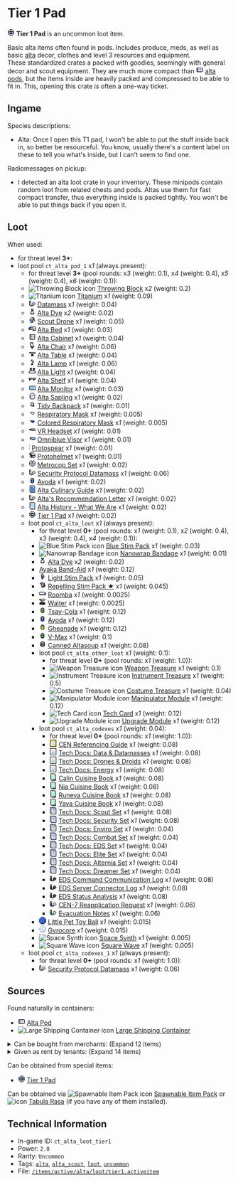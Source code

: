 # Tier 1 Pad

<img src="https://raw.githubusercontent.com/Ceterai/Enternia/main/items/active/alta/loot/tier1.png" alt="Tier 1 Pad icon" loading="lazy" height="16px" width="auto" /> **Tier 1 Pad** is an uncommon loot item.

Basic alta items often found in pods. Includes produce, meds, as well as basic [alta](https://ceterai.github.io/MyEnternia/Wiki/Tags/Alta) decor, clothes and level 3 resources and equipment.  
These standardized crates a packed with goodies, seemingly with general decor and scout equipment. They are much more compact than <img src="https://raw.githubusercontent.com/Ceterai/Enternia/main/objects/alta/city/pod/icon.png" alt="Alta Pod icon" loading="lazy" height="16px" width="auto" /> [alta pods](https://ceterai.github.io/MyEnternia/Wiki/AltaPod), but the items inside are heavily packed and compressed to be able to fit in. This, opening this crate is often a one-way ticket.

## Ingame

Species descriptions:

- Alta: Once I open this T1 pad, I won't be able to put the stuff inside back in, so better be resourceful. You know, usually there's a content label on these to tell you what's inside, but I can't seem to find one.

Radiomessages on pickup:

- I detected an alta loot crate in your inventory. These minipods contain random loot from related chests and pods. Altas use them for fast compact transfer, thus everything inside is packed tightly. You won't be able to put things back if you open it.

## Loot

When used:

- for threat level **3+**:
- loot pool `ct_alta_pod_1` x*1* (always present):
  - for threat level **3+** (pool rounds: x*3* (weight: 0.1), x*4* (weight: 0.4), x*5* (weight: 0.4), x*6* (weight: 0.1)):
  - <img src="https://starbounder.org/mediawiki/images/d/d3/Throwing_Block.png" alt="Throwing Block icon" loading="lazy" height="10px" width="10px" /> [Throwing Block](https://starbounder.org/Throwing_Block) x*2* (weight: 0.2)
  - <img src="https://starbounder.org/mediawiki/images/3/34/Titanium_Ore.png" alt="Titanium icon" loading="lazy" height="16px" width="16px" /> [Titanium](https://starbounder.org/Titanium_Ore) x*1* (weight: 0.09)
  - <img src="https://raw.githubusercontent.com/Ceterai/Enternia/main/items/generic/crafting/alta/datamass.png" alt="Datamass icon" loading="lazy" height="16px" width="auto" /> [Datamass](https://ceterai.github.io/MyEnternia/Wiki/Datamass) x*1* (weight: 0.04)
  - <img src="https://raw.githubusercontent.com/Ceterai/Enternia/main/items/generic/dyes/alta/ct_alta_dye.png" alt="Alta Dye icon" loading="lazy" height="16px" width="auto" /> [Alta Dye](https://ceterai.github.io/MyEnternia/Wiki/AltaDye) x*2* (weight: 0.02)
  - <img src="https://raw.githubusercontent.com/Ceterai/Enternia/main/items/active/alta/spawners/drones/scout.png" alt="Scout Drone icon" loading="lazy" height="16px" width="auto" /> [Scout Drone](https://ceterai.github.io/MyEnternia/Wiki/ScoutDrone) x*1* (weight: 0.05)
  - <img src="https://raw.githubusercontent.com/Ceterai/Enternia/main/objects/alta/basic/bed/icon.png" alt="Alta Bed icon" loading="lazy" height="16px" width="auto" /> [Alta Bed](https://ceterai.github.io/MyEnternia/Wiki/AltaBed) x*1* (weight: 0.03)
  - <img src="https://raw.githubusercontent.com/Ceterai/Enternia/main/objects/alta/basic/cabinet/icon.png" alt="Alta Cabinet icon" loading="lazy" height="16px" width="auto" /> [Alta Cabinet](https://ceterai.github.io/MyEnternia/Wiki/AltaCabinet) x*1* (weight: 0.04)
  - <img src="https://raw.githubusercontent.com/Ceterai/Enternia/main/objects/alta/basic/chair/icon.png" alt="Alta Chair icon" loading="lazy" height="16px" width="auto" /> [Alta Chair](https://ceterai.github.io/MyEnternia/Wiki/AltaChair) x*1* (weight: 0.06)
  - <img src="https://raw.githubusercontent.com/Ceterai/Enternia/main/objects/alta/basic/table/icon.png" alt="Alta Table icon" loading="lazy" height="16px" width="auto" /> [Alta Table](https://ceterai.github.io/MyEnternia/Wiki/AltaTable) x*1* (weight: 0.04)
  - <img src="https://raw.githubusercontent.com/Ceterai/Enternia/main/objects/alta/basic/lamp/icon.png" alt="Alta Lamp icon" loading="lazy" height="16px" width="auto" /> [Alta Lamp](https://ceterai.github.io/MyEnternia/Wiki/AltaLamp) x*1* (weight: 0.06)
  - <img src="https://raw.githubusercontent.com/Ceterai/Enternia/main/objects/alta/basic/light/icon.png" alt="Alta Light icon" loading="lazy" height="16px" width="auto" /> [Alta Light](https://ceterai.github.io/MyEnternia/Wiki/AltaLight) x*1* (weight: 0.04)
  - <img src="https://raw.githubusercontent.com/Ceterai/Enternia/main/objects/alta/basic/shelf/icon.png" alt="Alta Shelf icon" loading="lazy" height="16px" width="auto" /> [Alta Shelf](https://ceterai.github.io/MyEnternia/Wiki/AltaShelf) x*1* (weight: 0.04)
  - <img src="https://raw.githubusercontent.com/Ceterai/Enternia/main/objects/alta/basic/monitor/icon.png" alt="Alta Monitor icon" loading="lazy" height="16px" width="auto" /> [Alta Monitor](https://ceterai.github.io/MyEnternia/Wiki/AltaMonitor) x*1* (weight: 0.03)
  - <img src="https://raw.githubusercontent.com/Ceterai/Enternia/main/objects/alta/city/sapling/icon.png" alt="Alta Sapling icon" loading="lazy" height="16px" width="auto" /> [Alta Sapling](https://ceterai.github.io/MyEnternia/Wiki/AltaSapling) x*1* (weight: 0.02)
  - <img src="https://raw.githubusercontent.com/Ceterai/Enternia/main/items/armors/alta/other/backpack/icon.png" alt="Tidy Backpack icon" loading="lazy" height="16px" width="auto" /> [Tidy Backpack](https://ceterai.github.io/MyEnternia/Wiki/TidyBackpack) x*1* (weight: 0.01)
  - <img src="https://raw.githubusercontent.com/Ceterai/Enternia/main/items/armors/alta/other/respiratory_mask/icon.png" alt="Respiratory Mask icon" loading="lazy" height="16px" width="auto" /> [Respiratory Mask](https://ceterai.github.io/MyEnternia/Wiki/RespiratoryMask) x*1* (weight: 0.005)
  - <img src="https://raw.githubusercontent.com/Ceterai/Enternia/main/items/armors/alta/other/respiratory_mask_colorful/icon.png" alt="Colored Respiratory Mask icon" loading="lazy" height="16px" width="auto" /> [Colored Respiratory Mask](https://ceterai.github.io/MyEnternia/Wiki/ColoredRespiratoryMask) x*1* (weight: 0.005)
  - <img src="https://raw.githubusercontent.com/Ceterai/Enternia/main/items/armors/alta/other/vr_headset/icon.png" alt="VR Headset icon" loading="lazy" height="16px" width="auto" /> [VR Headset](https://ceterai.github.io/MyEnternia/Wiki/VRHeadset) x*1* (weight: 0.01)
  - <img src="https://raw.githubusercontent.com/Ceterai/Enternia/main/items/armors/alta/other/visor/icon.png" alt="Omniblue Visor icon" loading="lazy" height="16px" width="auto" /> [Omniblue Visor](https://ceterai.github.io/MyEnternia/Wiki/OmniblueVisor) x*1* (weight: 0.01)
  - <img src="https://raw.githubusercontent.com/Ceterai/Enternia/main/items/active/weapons/melee/alta/spear/ct_protospear.png" alt="Protospear icon" loading="lazy" height="16px" width="auto" /> [Protospear](https://ceterai.github.io/MyEnternia/Wiki/Protospear) x*1* (weight: 0.01)
  - <img src="https://raw.githubusercontent.com/Ceterai/Enternia/main/items/armors/alta/tier4/proto/helmet/icon.png" alt="Protohelmet icon" loading="lazy" height="16px" width="auto" /> [Protohelmet](https://ceterai.github.io/MyEnternia/Wiki/Protohelmet) x*1* (weight: 0.01)
  - <img src="https://raw.githubusercontent.com/Ceterai/Enternia/main/items/active/alta/sets/metrocop.png" alt="Metrocop Set icon" loading="lazy" height="16px" width="auto" /> [Metrocop Set](https://ceterai.github.io/MyEnternia/Wiki/MetrocopSet) x*1* (weight: 0.02)
  - <img src="https://raw.githubusercontent.com/Ceterai/Enternia/main/items/generic/crafting/alta/datamass.png" alt="Security Protocol Datamass icon" loading="lazy" height="16px" width="auto" /> [Security Protocol Datamass](https://ceterai.github.io/MyEnternia/Wiki/SecurityProtocolDatamass) x*1* (weight: 0.06)
  - <img src="https://raw.githubusercontent.com/Ceterai/Enternia/main/items/generic/food/shop/drinks/ct_aya_soda.png" alt="Ayoda icon" loading="lazy" height="16px" width="auto" /> [Ayoda](https://ceterai.github.io/MyEnternia/Wiki/Ayoda) x*1* (weight: 0.02)
  - <img src="https://raw.githubusercontent.com/Ceterai/Enternia/main/codex/alta/ebook/security.png" alt="Alta Culinary Guide icon" loading="lazy" height="16px" width="auto" /> [Alta Culinary Guide](https://ceterai.github.io/MyEnternia/Wiki/AltaCulinaryGuide) x*1* (weight: 0.02)
  - <img src="https://raw.githubusercontent.com/Ceterai/Enternia/main/items/generic/crafting/alta/datamass.png" alt="Alta's Recommendation Letter icon" loading="lazy" height="16px" width="auto" /> [Alta's Recommendation Letter](https://ceterai.github.io/MyEnternia/Wiki/Alta'sRecommendationLetter) x*1* (weight: 0.02)
  - <img src="https://raw.githubusercontent.com/Ceterai/Enternia/main/codex/alta/ebook/basic.png" alt="Alta History - What We Are icon" loading="lazy" height="16px" width="auto" /> [Alta History - What We Are](https://ceterai.github.io/MyEnternia/Wiki/AltaHistory-WhatWeAre) x*1* (weight: 0.02)
  - <img src="https://raw.githubusercontent.com/Ceterai/Enternia/main/items/active/alta/loot/tier1.png" alt="Tier 1 Pad icon" loading="lazy" height="16px" width="auto" /> [Tier 1 Pad](https://ceterai.github.io/MyEnternia/Wiki/Tier1Pad) x*1* (weight: 0.02)
  - loot pool `ct_alta_loot` x*1* (always present):
    - for threat level **0+** (pool rounds: x*1* (weight: 0.1), x*2* (weight: 0.4), x*3* (weight: 0.4), x*4* (weight: 0.1)):
    - <img src="https://starbounder.org/mediawiki/images/3/3a/Blue-Stim-Pack.png" alt="Blue Stim Pack icon" loading="lazy" height="14px" width="7px" /> [Blue Stim Pack](https://starbounder.org/Blue_Stim_Pack) x*1* (weight: 0.03)
    - <img src="https://starbounder.org/mediawiki/images/7/7c/Nanowrap_Bandage.png" alt="Nanowrap Bandage icon" loading="lazy" height="10px" width="16px" /> [Nanowrap Bandage](https://starbounder.org/Nanowrap_Bandage) x*1* (weight: 0.01)
    - <img src="https://raw.githubusercontent.com/Ceterai/Enternia/main/items/generic/dyes/alta/ct_alta_dye.png" alt="Alta Dye icon" loading="lazy" height="16px" width="auto" /> [Alta Dye](https://ceterai.github.io/MyEnternia/Wiki/AltaDye) x*2* (weight: 0.02)
    - [Ayaka Band-Aid](https://ceterai.github.io/MyEnternia/Wiki/AyakaBand-Aid) x*1* (weight: 0.12)
    - <img src="https://raw.githubusercontent.com/Ceterai/Enternia/main/items/generic/other/ct_hevikai_stim.png" alt="Light Stim Pack icon" loading="lazy" height="16px" width="auto" /> [Light Stim Pack](https://ceterai.github.io/MyEnternia/Wiki/LightStimPack) x*1* (weight: 0.05)
    - <img src="https://raw.githubusercontent.com/Ceterai/Enternia/main/items/generic/other/ct_catalyst.png" alt="Repelling Stim Pack ★ icon" loading="lazy" height="16px" width="auto" /> [Repelling Stim Pack ★](https://ceterai.github.io/MyEnternia/Wiki/RepellingStimPack) x*1* (weight: 0.045)
    - <img src="https://raw.githubusercontent.com/Ceterai/Enternia/main/items/active/alta/spawners/helpers/roomba.png" alt="Roomba icon" loading="lazy" height="16px" width="auto" /> [Roomba](https://ceterai.github.io/MyEnternia/Wiki/Roomba) x*1* (weight: 0.0025)
    - <img src="https://raw.githubusercontent.com/Ceterai/Enternia/main/items/active/alta/spawners/helpers/waiter.png" alt="Waiter icon" loading="lazy" height="16px" width="auto" /> [Waiter](https://ceterai.github.io/MyEnternia/Wiki/Waiter) x*1* (weight: 0.0025)
    - <img src="https://raw.githubusercontent.com/Ceterai/Enternia/main/items/generic/food/shop/drinks/ct_tsay_cola.png" alt="Tsay-Cola icon" loading="lazy" height="16px" width="auto" /> [Tsay-Cola](https://ceterai.github.io/MyEnternia/Wiki/Tsay-Cola) x*1* (weight: 0.12)
    - <img src="https://raw.githubusercontent.com/Ceterai/Enternia/main/items/generic/food/shop/drinks/ct_aya_soda.png" alt="Ayoda icon" loading="lazy" height="16px" width="auto" /> [Ayoda](https://ceterai.github.io/MyEnternia/Wiki/Ayoda) x*1* (weight: 0.12)
    - <img src="https://raw.githubusercontent.com/Ceterai/Enternia/main/items/generic/food/shop/drinks/ct_gheanade.png" alt="Gheanade icon" loading="lazy" height="16px" width="auto" /> [Gheanade](https://ceterai.github.io/MyEnternia/Wiki/Gheanade) x*1* (weight: 0.12)
    - <img src="https://raw.githubusercontent.com/Ceterai/Enternia/main/items/generic/food/shop/drinks/ct_vmax.png" alt="V-Max icon" loading="lazy" height="16px" width="auto" /> [V-Max](https://ceterai.github.io/MyEnternia/Wiki/V-Max) x*1* (weight: 0.1)
    - <img src="https://raw.githubusercontent.com/Ceterai/Enternia/main/items/generic/food/shop/ct_alta_soup_canned.png" alt="Canned Altasoup icon" loading="lazy" height="16px" width="auto" /> [Canned Altasoup](https://ceterai.github.io/MyEnternia/Wiki/CannedAltasoup) x*1* (weight: 0.08)
    - loot pool `ct_alta_other_loot` x*1* (weight: 0.1):
      - for threat level **0+** (pool rounds: x*1* (weight: 1.0)):
      - <img src="https://starbounder.org/mediawiki/images/2/20/Weapon_Chest.png" alt="Weapon Treasure icon" loading="lazy" height="10.5px" width="18px" /> [Weapon Treasure](https://starbounder.org/Treasure#Weapon) x*1* (weight: 0.1)
      - <img src="https://starbounder.org/mediawiki/images/6/67/Platinum_Drill.png" alt="Instrument Treasure icon" loading="lazy" height="11.25px" width="24px" /> [Instrument Treasure](https://starbounder.org/Tool_(treasure)) x*1* (weight: 0.5)
      - <img src="https://starbounder.org/mediawiki/images/9/93/Crystal_Backpack_Icon.png" alt="Costume Treasure icon" loading="lazy" height="16px" width="16px" /> [Costume Treasure](https://starbounder.org/Treasure#Costume) x*1* (weight: 0.04)
      - <img src="https://starbounder.org/mediawiki/images/6/68/Manipulator_Module.png" alt="Manipulator Module icon" loading="lazy" height="16px" width="10px" /> [Manipulator Module](https://starbounder.org/Manipulator_Module) x*1* (weight: 0.12)
      - <img src="https://starbounder.org/mediawiki/images/6/6f/Tech_Card.png" alt="Tech Card icon" loading="lazy" height="10px" width="14px" /> [Tech Card](https://starbounder.org/Tech_Card) x*1* (weight: 0.12)
      - <img src="https://starbounder.org/mediawiki/images/2/2e/Upgrade_Module.png" alt="Upgrade Module icon" loading="lazy" height="15px" width="16px" /> [Upgrade Module](https://starbounder.org/Upgrade_Module) x*1* (weight: 0.12)
    - loot pool `ct_alta_codexes` x*1* (weight: 0.04):
      - for threat level **0+** (pool rounds: x*1* (weight: 1.0)):
      - <img src="https://raw.githubusercontent.com/Ceterai/Enternia/main/codex/alta/paper/title.png" alt="CEN Referencing Guide icon" loading="lazy" height="16px" width="auto" /> [CEN Referencing Guide](https://ceterai.github.io/MyEnternia/Wiki/CENReferencingGuide) x*1* (weight: 0.08)
      - <img src="https://raw.githubusercontent.com/Ceterai/Enternia/main/codex/alta/paper/short.png" alt="Tech Docs: Data & Datamasses icon" loading="lazy" height="16px" width="auto" /> [Tech Docs: Data & Datamasses](https://ceterai.github.io/MyEnternia/Wiki/TechDocs-Data&Datamasses) x*1* (weight: 0.08)
      - <img src="https://raw.githubusercontent.com/Ceterai/Enternia/main/codex/alta/paper/short.png" alt="Tech Docs: Drones & Droids icon" loading="lazy" height="16px" width="auto" /> [Tech Docs: Drones & Droids](https://ceterai.github.io/MyEnternia/Wiki/TechDocs-Drones&Droids) x*1* (weight: 0.08)
      - <img src="https://raw.githubusercontent.com/Ceterai/Enternia/main/codex/alta/paper/short.png" alt="Tech Docs: Energy icon" loading="lazy" height="16px" width="auto" /> [Tech Docs: Energy](https://ceterai.github.io/MyEnternia/Wiki/TechDocs-Energy) x*1* (weight: 0.08)
      - <img src="https://raw.githubusercontent.com/Ceterai/Enternia/main/codex/alta/ebook/gyera.png" alt="Calin Cuisine Book icon" loading="lazy" height="16px" width="auto" /> [Calin Cuisine Book](https://ceterai.github.io/MyEnternia/Wiki/CalinCuisineBook) x*1* (weight: 0.08)
      - <img src="https://raw.githubusercontent.com/Ceterai/Enternia/main/codex/alta/ebook/gyera.png" alt="Nia Cuisine Book icon" loading="lazy" height="16px" width="auto" /> [Nia Cuisine Book](https://ceterai.github.io/MyEnternia/Wiki/NiaCuisineBook) x*1* (weight: 0.08)
      - <img src="https://raw.githubusercontent.com/Ceterai/Enternia/main/codex/alta/ebook/gyera.png" alt="Runeva Cuisine Book icon" loading="lazy" height="16px" width="auto" /> [Runeva Cuisine Book](https://ceterai.github.io/MyEnternia/Wiki/RunevaCuisineBook) x*1* (weight: 0.08)
      - <img src="https://raw.githubusercontent.com/Ceterai/Enternia/main/codex/alta/ebook/gyera.png" alt="Yava Cuisine Book icon" loading="lazy" height="16px" width="auto" /> [Yava Cuisine Book](https://ceterai.github.io/MyEnternia/Wiki/YavaCuisineBook) x*1* (weight: 0.08)
      - <img src="https://raw.githubusercontent.com/Ceterai/Enternia/main/codex/alta/paper/long.png" alt="Tech Docs: Scout Set icon" loading="lazy" height="16px" width="auto" /> [Tech Docs: Scout Set](https://ceterai.github.io/MyEnternia/Wiki/TechDocs-ScoutSet) x*1* (weight: 0.08)
      - <img src="https://raw.githubusercontent.com/Ceterai/Enternia/main/codex/alta/paper/long.png" alt="Tech Docs: Security Set icon" loading="lazy" height="16px" width="auto" /> [Tech Docs: Security Set](https://ceterai.github.io/MyEnternia/Wiki/TechDocs-SecuritySet) x*1* (weight: 0.08)
      - <img src="https://raw.githubusercontent.com/Ceterai/Enternia/main/codex/alta/paper/long.png" alt="Tech Docs: Enviro Set icon" loading="lazy" height="16px" width="auto" /> [Tech Docs: Enviro Set](https://ceterai.github.io/MyEnternia/Wiki/TechDocs-EnviroSet) x*1* (weight: 0.04)
      - <img src="https://raw.githubusercontent.com/Ceterai/Enternia/main/codex/alta/paper/long.png" alt="Tech Docs: Combat Set icon" loading="lazy" height="16px" width="auto" /> [Tech Docs: Combat Set](https://ceterai.github.io/MyEnternia/Wiki/TechDocs-CombatSet) x*1* (weight: 0.04)
      - <img src="https://raw.githubusercontent.com/Ceterai/Enternia/main/codex/alta/paper/long.png" alt="Tech Docs: EDS Set icon" loading="lazy" height="16px" width="auto" /> [Tech Docs: EDS Set](https://ceterai.github.io/MyEnternia/Wiki/TechDocs-EDSSet) x*1* (weight: 0.04)
      - <img src="https://raw.githubusercontent.com/Ceterai/Enternia/main/codex/alta/paper/long.png" alt="Tech Docs: Elite Set icon" loading="lazy" height="16px" width="auto" /> [Tech Docs: Elite Set](https://ceterai.github.io/MyEnternia/Wiki/TechDocs-EliteSet) x*1* (weight: 0.04)
      - <img src="https://raw.githubusercontent.com/Ceterai/Enternia/main/codex/alta/paper/long.png" alt="Tech Docs: Alternia Set icon" loading="lazy" height="16px" width="auto" /> [Tech Docs: Alternia Set](https://ceterai.github.io/MyEnternia/Wiki/TechDocs-AlterniaSet) x*1* (weight: 0.04)
      - <img src="https://raw.githubusercontent.com/Ceterai/Enternia/main/codex/alta/paper/long.png" alt="Tech Docs: Dreamer Set icon" loading="lazy" height="16px" width="auto" /> [Tech Docs: Dreamer Set](https://ceterai.github.io/MyEnternia/Wiki/TechDocs-DreamerSet) x*1* (weight: 0.04)
      - <img src="https://raw.githubusercontent.com/Ceterai/Enternia/main/codex/alta/datamass/eds.png" alt="EDS Command Communication Log icon" loading="lazy" height="16px" width="auto" /> [EDS Command Communication Log](https://ceterai.github.io/MyEnternia/Wiki/EDSCommandCommunicationLog) x*1* (weight: 0.08)
      - <img src="https://raw.githubusercontent.com/Ceterai/Enternia/main/codex/alta/datamass/eds.png" alt="EDS Server Connector Log icon" loading="lazy" height="16px" width="auto" /> [EDS Server Connector Log](https://ceterai.github.io/MyEnternia/Wiki/EDSServerConnectorLog) x*1* (weight: 0.08)
      - <img src="https://raw.githubusercontent.com/Ceterai/Enternia/main/codex/alta/datamass/eds.png" alt="EDS Status Analysis icon" loading="lazy" height="16px" width="auto" /> [EDS Status Analysis](https://ceterai.github.io/MyEnternia/Wiki/EDSStatusAnalysis) x*1* (weight: 0.08)
      - <img src="https://raw.githubusercontent.com/Ceterai/Enternia/main/codex/alta/datamass/plasma.png" alt="CEN-7 Reapplication Request icon" loading="lazy" height="16px" width="auto" /> [CEN-7 Reapplication Request](https://ceterai.github.io/MyEnternia/Wiki/CEN-7ReapplicationRequest) x*1* (weight: 0.06)
      - <img src="https://raw.githubusercontent.com/Ceterai/Enternia/main/codex/alta/datamass/impulse.png" alt="Evacuation Notes icon" loading="lazy" height="16px" width="auto" /> [Evacuation Notes](https://ceterai.github.io/MyEnternia/Wiki/EvacuationNotes) x*1* (weight: 0.06)
    - <img src="https://raw.githubusercontent.com/Ceterai/Enternia/main/items/throwables/toys/ct_alta_toy_pet_ball.png" alt="Little Pet Toy Ball icon" loading="lazy" height="16px" width="auto" /> [Little Pet Toy Ball](https://ceterai.github.io/MyEnternia/Wiki/LittlePetToyBall) x*1* (weight: 0.015)
    - <img src="https://raw.githubusercontent.com/Ceterai/Enternia/main/items/throwables/ct_alta_testing_ball.png" alt="Gyrocore icon" loading="lazy" height="16px" width="auto" /> [Gyrocore](https://ceterai.github.io/MyEnternia/Wiki/Gyrocore) x*1* (weight: 0.015)
    - <img src="https://starbounder.org/mediawiki/images/5/5c/Space_Synth.png" alt="Space Synth icon" loading="lazy" height="15px" width="18px" /> [Space Synth](https://starbounder.org/Space_Synth) x*1* (weight: 0.005)
    - <img src="https://starbounder.org/mediawiki/images/1/1b/Square_Wave.png" alt="Square Wave icon" loading="lazy" height="15px" width="18px" /> [Square Wave](https://starbounder.org/Square_Wave) x*1* (weight: 0.005)
  - loot pool `ct_alta_codexes_1` x*1* (always present):
    - for threat level **0+** (pool rounds: x*1* (weight: 1.0)):
    - <img src="https://raw.githubusercontent.com/Ceterai/Enternia/main/items/generic/crafting/alta/datamass.png" alt="Security Protocol Datamass icon" loading="lazy" height="16px" width="auto" /> [Security Protocol Datamass](https://ceterai.github.io/MyEnternia/Wiki/SecurityProtocolDatamass) x*1* (weight: 0.06)

## Sources

Found naturally in containers:

- <img src="https://raw.githubusercontent.com/Ceterai/Enternia/main/objects/alta/city/pod/icon.png" alt="Alta Pod icon" loading="lazy" height="16px" width="auto" /> [Alta Pod](https://ceterai.github.io/MyEnternia/Wiki/AltaPod)
- <img src="https://starbounder.org/mediawiki/images/e/e4/Large_Shipping_Container.png" alt="Large Shipping Container icon" loading="lazy" height="12px" width="30px" /> [Large Shipping Container](https://starbounder.org/Large_Shipping_Container)

<details markdown="1"><summary>Can be bought from merchants: (Expand 12 items)</summary>

- [A.R.C.O. Archiver](https://ceterai.github.io/MyEnternia/Wiki/A.R.C.O.Archiver)
- [Alta Archiver](https://ceterai.github.io/MyEnternia/Wiki/AltaArchiver)
- [Alta Cargo Agent](https://ceterai.github.io/MyEnternia/Wiki/AltaCargoAgent)
- [Alta Lab Archiver](https://ceterai.github.io/MyEnternia/Wiki/AltaLabArchiver)
- [Alta Merchant](https://ceterai.github.io/MyEnternia/Wiki/AltaMerchant)
- [Ceterai Archiver](https://ceterai.github.io/MyEnternia/Wiki/CeteraiArchiver)
- [EDS Archiver](https://ceterai.github.io/MyEnternia/Wiki/EDSArchiver)
- [Ghearun Archiver](https://ceterai.github.io/MyEnternia/Wiki/GhearunArchiver)
- [Hevika Archiver](https://ceterai.github.io/MyEnternia/Wiki/HevikaArchiver)
- [MKI Archiver](https://ceterai.github.io/MyEnternia/Wiki/MKIArchiver)
- [Neiteru Archiver](https://ceterai.github.io/MyEnternia/Wiki/NeiteruArchiver)
- [Tserera Archiver](https://ceterai.github.io/MyEnternia/Wiki/TsereraArchiver)

</details>

<details markdown="1"><summary>Given as rent by tenants: (Expand 14 items)</summary>

- [Alta Agent](https://ceterai.github.io/MyEnternia/Wiki/AltaAgent)
- [Alta Cargo Agent](https://ceterai.github.io/MyEnternia/Wiki/AltaCargoAgent)
- [Alta Christmas Girl](https://ceterai.github.io/MyEnternia/Wiki/AltaChristmasGirl)
- [Alta Engineer](https://ceterai.github.io/MyEnternia/Wiki/AltaEngineer)
- [Alta Explorer](https://ceterai.github.io/MyEnternia/Wiki/AltaExplorer)
- [Alta from a Capital](https://ceterai.github.io/MyEnternia/Wiki/AltafromaCapital)
- [Alta Holiday Girl](https://ceterai.github.io/MyEnternia/Wiki/AltaHolidayGirl)
- [Alta Huntress](https://ceterai.github.io/MyEnternia/Wiki/AltaHuntress)
- [Alta Knight](https://ceterai.github.io/MyEnternia/Wiki/AltaKnight)
- [Alta NPC](https://ceterai.github.io/MyEnternia/Wiki/AltaNPC)
- [Alta Pirate](https://ceterai.github.io/MyEnternia/Wiki/AltaPirate)
- [Alta Protectorate Student](https://ceterai.github.io/MyEnternia/Wiki/AltaProtectorateStudent)
- [Alta Social Worker](https://ceterai.github.io/MyEnternia/Wiki/AltaSocialWorker)
- [Alta Traveller](https://ceterai.github.io/MyEnternia/Wiki/AltaTraveller)

</details>

Can be obtained from special items:

- <img src="https://raw.githubusercontent.com/Ceterai/Enternia/main/items/active/alta/loot/tier1.png" alt="Tier 1 Pad icon" loading="lazy" height="16px" width="auto" /> [Tier 1 Pad](https://ceterai.github.io/MyEnternia/Wiki/Tier1Pad)

Can be obtained via <img src="https://raw.githubusercontent.com/Silverfeelin/Starbound-SpawnableItemPack/master/interface/sip/iconSmall.png" alt="Spawnable Item Pack icon" width="18" height="14"/> [Spawnable Item Pack](https://steamcommunity.com/sharedfiles/filedetails/?id=733665104) or <img src="https://steamuserimages-a.akamaihd.net/ugc/263843960696222713/3EC9A7C005541F7D577EBCB8C5736B4EFC9973D6/" alt="icon" width="8" height="12"/> [Tabula Rasa](https://community.playstarbound.com/resources/the-tabula-rasa.3222/) (if you have any of them installed).

## Technical Information

- In-game ID: `ct_alta_loot_tier1`
- Power: `2.0`
- Rarity: `Uncommon`
- Tags: [`alta`](https://ceterai.github.io/MyEnternia/Wiki/Tags/Alta), [`alta_scout`](https://ceterai.github.io/MyEnternia/Wiki/Tags/AltaScout), [`loot`](https://ceterai.github.io/MyEnternia/Wiki/Tags/Loot), [`uncommon`](https://ceterai.github.io/MyEnternia/Wiki/Tags/Uncommon)
- File: [`/items/active/alta/loot/tier1.activeitem`](https://github.com/Ceterai/Enternia/blob/main/items/active/alta/loot/tier1.activeitem)
